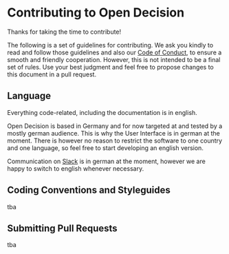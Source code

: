 # Contributing to Open Decision

Thanks for taking the time to contribute!

The following is a set of guidelines for contributing.
We ask you kindly to read and follow those guidelines and also our [Code of Conduct](CODE_OF_CONDUCT.md),
to ensure a smooth and friendly cooperation. However, this is not intended to be a final set of rules.
Use your best judgment and feel free to propose changes to this document in a pull request.

## Language

Everything code-related, including the documentation is in english.

Open Decision is based in Germany and for now targeted at and tested by a mostly german audience.
This is why the User Interface is in german at the moment. There is however no reason to restrict the software to one country and one language, so feel free to start developing an english version.

Communication on [Slack](https://open-decision.org/slack) is in german at the moment, however we are happy to switch to english whenever necessary.

## Coding Conventions and Styleguides

tba

## Submitting Pull Requests

tba
